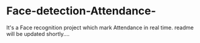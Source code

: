 # Face-detection-Attendance-
It's a Face recognition project which mark  Attendance in real time.
readme will be updated shortly....
